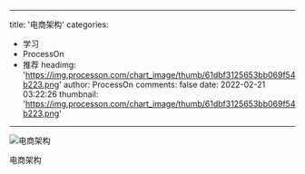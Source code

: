 
---
title: '电商架构'
categories: 
 - 学习
 - ProcessOn
 - 推荐
headimg: 'https://img.processon.com/chart_image/thumb/61dbf3125653bb069f54b223.png'
author: ProcessOn
comments: false
date: 2022-02-21 03:22:26
thumbnail: 'https://img.processon.com/chart_image/thumb/61dbf3125653bb069f54b223.png'
---

<div>   
<img class="thumb" alt="电商架构" src="https://img.processon.com/chart_image/thumb/61dbf3125653bb069f54b223.png" referrerpolicy="no-referrer">
<p>电商架构</p>  
</div>
            